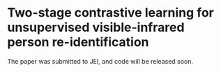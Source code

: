 # Two-stage contrastive learning for unsupervised visible-infrared person re-identification
The paper was submitted to JEI, and code will be released soon.
